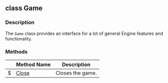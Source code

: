## class Game ##

### Description ###
The `Game` class provides an interface for a lot of general Engine features and functionality.

### Methods ###
| | Method Name | Description |
|-|------------ | ------------|
|$| [Close](/System/Game/Close) | Closes the game. |